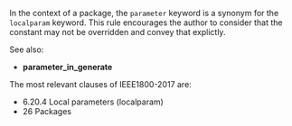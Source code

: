 In the context of a package, the `parameter` keyword is a synonym for the
`localparam` keyword.
This rule encourages the author to consider that the constant may not be
overridden and convey that explictly.

See also:

- **parameter_in_generate**

The most relevant clauses of IEEE1800-2017 are:

- 6.20.4 Local parameters (localparam)
- 26 Packages
